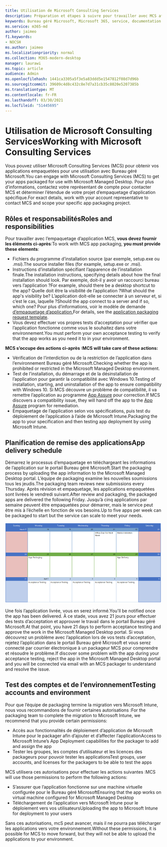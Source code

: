 ```yaml
---
title: Utilisation de Microsoft Consulting Services
description: Préparation et étapes à suivre pour travailler avec MCS afin de mettre en package vos applications
keywords: Bureau géré Microsoft, Microsoft 365, service, documentation
ms.service: m365-md
author: jaimeo
f1.keywords:
- NOCSH
ms.author: jaimeo
ms.localizationpriority: normal
ms.collection: M365-modern-desktop
manager: laurawi
ms.topic: article
audience: Admin
ms.openlocfilehash: 1441ca3305a5f3e5a83ddd5e1547812f08d7d96b
ms.sourcegitcommit: 39609c4d8c432c8e7d7a31cb35c8020e5207385b
ms.translationtype: MT
ms.contentlocale: fr-FR
ms.lasthandoff: 03/30/2021
ms.locfileid: "51445695"
---
```

# <a name="working-with-microsoft-consulting-services"></a><span data-ttu-id="8fd3b-104">Utilisation de Microsoft Consulting Services</span><span class="sxs-lookup"><span data-stu-id="8fd3b-104">Working with Microsoft Consulting Services</span></span>

<span data-ttu-id="8fd3b-105">Vous pouvez utiliser Microsoft Consulting Services (MCS) pour obtenir vos applications empaquetées pour une utilisation avec Bureau géré Microsoft.</span><span class="sxs-lookup"><span data-stu-id="8fd3b-105">You can engage with Microsoft Consulting Services (MCS) to get your apps packaged for use with Microsoft Managed Desktop.</span></span> <span data-ttu-id="8fd3b-106">Pour plus d’informations, contactez votre représentant de compte pour contacter MCS et déterminer l’étendue de votre projet d’empaquetage d’application spécifique.</span><span class="sxs-lookup"><span data-stu-id="8fd3b-106">For exact details, work with your account representative to contact MCS and scope your specific app packaging project.</span></span>

## <a name="roles-and-responsibilities"></a><span data-ttu-id="8fd3b-107">Rôles et responsabilités</span><span class="sxs-lookup"><span data-stu-id="8fd3b-107">Roles and responsibilities</span></span>

<span data-ttu-id="8fd3b-108">Pour travailler avec l’empaquetage d’application MCS, **vous devez fournir les éléments ci-après**:</span><span class="sxs-lookup"><span data-stu-id="8fd3b-108">To work with MCS app packaging, **you must provide these elements**:</span></span>

- <span data-ttu-id="8fd3b-109">Fichiers du programme d’installation source (par exemple, setup.exe ou .msi).</span><span class="sxs-lookup"><span data-stu-id="8fd3b-109">The source installer files (for example, setup.exe or .msi).</span></span>
- <span data-ttu-id="8fd3b-110">Instructions d’installation spécifiant l’apparence de l’installation finale.</span><span class="sxs-lookup"><span data-stu-id="8fd3b-110">The installation instructions, specifying details about how the final installation should look.</span></span> <span data-ttu-id="8fd3b-111">Par exemple, doit-il y avoir un raccourci bureau vers l’application ?</span><span class="sxs-lookup"><span data-stu-id="8fd3b-111">For example, should there be a desktop shortcut to the app?</span></span> <span data-ttu-id="8fd3b-112">Quelle doit être la visibilité de l’application ?</span><span class="sxs-lookup"><span data-stu-id="8fd3b-112">What should the app's visibility be?</span></span> <span data-ttu-id="8fd3b-113">L’application doit-elle se connecter à un serveur et, si c’est le cas, laquelle ?</span><span class="sxs-lookup"><span data-stu-id="8fd3b-113">Should the app connect to a server and if so, which one?</span></span> <span data-ttu-id="8fd3b-114">Pour plus d’informations, voir le modèle de demande [d’empaquetage d’application.](https://github.com/MicrosoftDocs/microsoft-365-docs/raw/public/microsoft-365/managed-desktop/get-ready/downloads/app-packaging-template.docx)</span><span class="sxs-lookup"><span data-stu-id="8fd3b-114">For details, see the [application packaging request template](https://github.com/MicrosoftDocs/microsoft-365-docs/raw/public/microsoft-365/managed-desktop/get-ready/downloads/app-packaging-template.docx).</span></span>
- <span data-ttu-id="8fd3b-115">Vous devez effectuer vos propres tests d’acceptation pour vérifier que l’application fonctionne comme vous le souhaitez dans votre environnement.</span><span class="sxs-lookup"><span data-stu-id="8fd3b-115">You must perform your own acceptance testing to verify that the app works as you need it to in your environment.</span></span>

<span data-ttu-id="8fd3b-116">**MCS s’occupe des actions ci-après :**</span><span class="sxs-lookup"><span data-stu-id="8fd3b-116">**MCS will take care of these actions:**</span></span>

- <span data-ttu-id="8fd3b-117">Vérification de l’interdiction ou de la restriction de l’application dans l’environnement Bureau géré Microsoft.</span><span class="sxs-lookup"><span data-stu-id="8fd3b-117">Checking whether the app is prohibited or restricted in the Microsoft Managed Desktop environment.</span></span>
- <span data-ttu-id="8fd3b-118">Test de l’installation, du démarrage et de la désinstallation de l’application pour garantir la compatibilité avec Windows 10.</span><span class="sxs-lookup"><span data-stu-id="8fd3b-118">Testing of installation, starting, and uninstallation of the app to ensure compatibility with Windows 10.</span></span> <span data-ttu-id="8fd3b-119">Si MCS découvre un problème de compatibilité, il va remettre l’application au programme [App Assure](https://docs.microsoft.com/fasttrack/products-and-capabilities#app-assure) pour correction.</span><span class="sxs-lookup"><span data-stu-id="8fd3b-119">If MCS discovers a compatibility issue, they will hand off the app to the [App Assure](https://docs.microsoft.com/fasttrack/products-and-capabilities#app-assure) program for remediation.</span></span>
- <span data-ttu-id="8fd3b-120">Empaquetage de l’application selon vos spécifications, puis test du déploiement de l’application à l’aide de Microsoft Intune.</span><span class="sxs-lookup"><span data-stu-id="8fd3b-120">Packaging the app to your specification and then testing app deployment by using Microsoft Intune.</span></span>

## <a name="app-delivery-schedule"></a><span data-ttu-id="8fd3b-121">Planification de remise des applications</span><span class="sxs-lookup"><span data-stu-id="8fd3b-121">App delivery schedule</span></span>

<span data-ttu-id="8fd3b-122">Démarrez le processus d’empaquetage en téléchargeant les informations de l’application sur le portail Bureau géré Microsoft.</span><span class="sxs-lookup"><span data-stu-id="8fd3b-122">Start the packaging process by uploading the app information to the Microsoft Managed Desktop portal.</span></span> <span data-ttu-id="8fd3b-123">L’équipe de packaging examine les nouvelles soumissions tous les jeudis.</span><span class="sxs-lookup"><span data-stu-id="8fd3b-123">The packaging team reviews new submissions every Thursday.</span></span> <span data-ttu-id="8fd3b-124">Après révision et empaquetage, les applications empaquetées sont livrées le vendredi suivant.</span><span class="sxs-lookup"><span data-stu-id="8fd3b-124">After review and packaging, the packaged apps are delivered the following Friday.</span></span> <span data-ttu-id="8fd3b-125">Jusqu’à cinq applications par semaine peuvent être empaquetées pour démarrer, mais le service peut être mis à l’échelle en fonction de vos besoins.</span><span class="sxs-lookup"><span data-stu-id="8fd3b-125">Up to five apps per week can be packaged to start but the service can scale to meet your needs.</span></span>

![calendrier montrant l’entrée entrante de l’application un jeudi (le 21 dans cet exemple), la validation multimédia le jour suivant, l’empaquetage le lundi suivant (le 25) et la remise de l’application le vendredi suivant (le 29)](../../media/MCS-cal.png)

<span data-ttu-id="8fd3b-127">Une fois l’application livrée, vous en serez informé.</span><span class="sxs-lookup"><span data-stu-id="8fd3b-127">You'll be notified once the app has been delivered.</span></span> <span data-ttu-id="8fd3b-128">À ce stade, vous avez 21 jours pour effectuer des tests d’acceptation et approuver le travail dans le portail Bureau géré Microsoft.</span><span class="sxs-lookup"><span data-stu-id="8fd3b-128">At that point, you have 21 days to perform acceptance testing and approve the work in the Microsoft Managed Desktop portal.</span></span> <span data-ttu-id="8fd3b-129">Si vous découvrez un problème avec l’application lors de vos tests d’acceptation, rejetez l’application dans le portail Bureau géré Microsoft et vous serez connecté par courrier électronique à un packageur MCS pour comprendre et résoudre le problème.</span><span class="sxs-lookup"><span data-stu-id="8fd3b-129">If discover some problem with the app during your acceptance testing, reject the app in the Microsoft Managed Desktop portal and you will be connected via email with an MCS packager to understand and resolve the issue.</span></span>

## <a name="testing-accounts-and-environment"></a><span data-ttu-id="8fd3b-130">Test des comptes et de l’environnement</span><span class="sxs-lookup"><span data-stu-id="8fd3b-130">Testing accounts and environment</span></span>

<span data-ttu-id="8fd3b-131">Pour que l’équipe de packaging termine la migration vers Microsoft Intune, nous vous recommandons de fournir certaines autorisations :</span><span class="sxs-lookup"><span data-stu-id="8fd3b-131">For the packaging team to complete the migration to Microsoft Intune, we recommend that you provide certain permissions:</span></span>
 
-   <span data-ttu-id="8fd3b-132">Accès aux fonctionnalités de déploiement d’application de Microsoft Intune pour le packager afin d’ajouter et d’affecter l’application</span><span class="sxs-lookup"><span data-stu-id="8fd3b-132">Access to Microsoft Intune’s App Deployment capabilities for the packager to add and assign the app</span></span> 
-   <span data-ttu-id="8fd3b-133">Tester les groupes, les comptes d’utilisateur et les licences des packageurs pour pouvoir tester les applications</span><span class="sxs-lookup"><span data-stu-id="8fd3b-133">Test groups, user accounts, and licenses for the packagers to be able to test the apps</span></span>

<span data-ttu-id="8fd3b-134">MCS utilisera ces autorisations pour effectuer les actions suivantes :</span><span class="sxs-lookup"><span data-stu-id="8fd3b-134">MCS will use those permissions to perform the following actions:</span></span>
 
-   <span data-ttu-id="8fd3b-135">S’assurer que l’application fonctionne sur une machine virtuelle configurée pour le Bureau géré Microsoft</span><span class="sxs-lookup"><span data-stu-id="8fd3b-135">Ensuring that the app works on virtual machine configured for Microsoft Managed Desktop</span></span>
-   <span data-ttu-id="8fd3b-136">Téléchargement de l’application vers Microsoft Intune pour le déploiement vers vos utilisateurs</span><span class="sxs-lookup"><span data-stu-id="8fd3b-136">Uploading the app to Microsoft Intune for deployment to your users</span></span>

<span data-ttu-id="8fd3b-137">Sans ces autorisations, mcS peut avancer, mais il ne pourra pas télécharger les applications vers votre environnement.</span><span class="sxs-lookup"><span data-stu-id="8fd3b-137">Without these permissions, it is possible for MCS to move forward, but they will not be able to upload the applications to your environment.</span></span>
